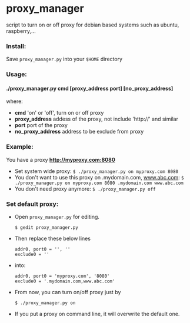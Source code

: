 # proxy_manager
script to turn on or off proxy for debian based systems such as ubuntu, raspberry,...

### Install:
  Save `proxy_manager.py` into your `$HOME` directory

### Usage:

#### ./proxy_manager.py cmd [proxy_address port] [no_proxy_address]
where:

* **cmd**                'on' or 'off',  turn on or off proxy
* **proxy_address**       addess of the proxy, not include 'http://' and similar
* **port**                port of the proxy
* **no_proxy_address**    address to be exclude from proxy

### Example:
  You have a proxy **http://myproxy.com:8080**

   * Set system wide proxy:
    ```
    $ ./proxy_manager.py on myproxy.com 8080
    ```
   * You don't want to use this proxy on .mydomain.com, www.abc.com:
    ```
    $ ./proxy_manager.py on myproxy.com 8080 .mydomain.com www.abc.com
    ```
   * You don't need proxy anymore:
    ```
    $ ./proxy_manager.py off
    ```
### Set default proxy:
  * Open `proxy_manager.py` for editing.
    ```
    $ gedit proxy_manager.py
    ```
  * Then replace these below lines
    ```
    addr0, port0 = '', ''
    exclude0 = ''
    ```

  * into:
    ```
    addr0, port0 = 'myproxy.com', '8080'
    exclude0 = '.mydomain.com,www.abc.com'
    ```

  * From now, you can turn on/off proxy just by
    ```
    $ ./proxy_manager.py on
    ```
  * If you put a proxy on command line, it will overwrite the default one.